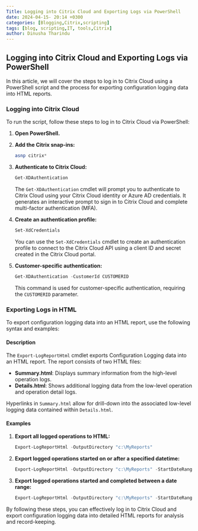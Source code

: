 ```yaml
---
Title: Logging into Citrix Cloud and Exporting Logs via PowerShell
date: 2024-04-15- 20:14 +0300
categories: [Blogging,Citrix,scripting]
tags: [blog, scripting,IT, tools,Citrix]
author: Dinusha Tharindu
---
```

## Logging into Citrix Cloud and Exporting Logs via PowerShell

In this article, we will cover the steps to log in to Citrix Cloud using a PowerShell script and the process for exporting configuration logging data into HTML reports.

### Logging into Citrix Cloud

To run the script, follow these steps to log in to Citrix Cloud via PowerShell:

1. **Open PowerShell.**

2. **Add the Citrix snap-ins:**
   ```powershell
   asnp citrix*
   ```

3. **Authenticate to Citrix Cloud:**
   ```powershell
   Get-XDAuthentication
   ```
   The `Get-XDAuthentication` cmdlet will prompt you to authenticate to Citrix Cloud using your Citrix Cloud identity or Azure AD credentials. It generates an interactive prompt to sign in to Citrix Cloud and complete multi-factor authentication (MFA).

4. **Create an authentication profile:**
   ```powershell
   Set-XdCredentials
   ```
   You can use the `Set-XdCredentials` cmdlet to create an authentication profile to connect to the Citrix Cloud API using a client ID and secret created in the Citrix Cloud portal.

5. **Customer-specific authentication:**
   ```powershell
   Get-XDAuthentication -CustomerId CUSTOMERID
   ```
   This command is used for customer-specific authentication, requiring the `CUSTOMERID` parameter.

### Exporting Logs in HTML

To export configuration logging data into an HTML report, use the following syntax and examples:

#### Description
The `Export-LogReportHtml` cmdlet exports Configuration Logging data into an HTML report. The report consists of two HTML files:
- **Summary.html**: Displays summary information from the high-level operation logs.
- **Details.html**: Shows additional logging data from the low-level operation and operation detail logs.

Hyperlinks in `Summary.html` allow for drill-down into the associated low-level logging data contained within `Details.html`.

#### Examples

1. **Export all logged operations to HTML:**
   ```powershell
   Export-LogReportHtml -OutputDirectory "c:\MyReports"
   ```

2. **Export logged operations started on or after a specified datetime:**
   ```powershell
   Export-LogReportHtml -OutputDirectory "c:\MyReports" -StartDateRange "2012-12-21 09:00"
   ```

3. **Export logged operations started and completed between a date range:**
   ```powershell
   Export-LogReportHtml -OutputDirectory "c:\MyReports" -StartDateRange "2012-12-21 09:00" -EndDateRange "2012-12-31 18:00"
   ```

By following these steps, you can effectively log in to Citrix Cloud and export configuration logging data into detailed HTML reports for analysis and record-keeping.